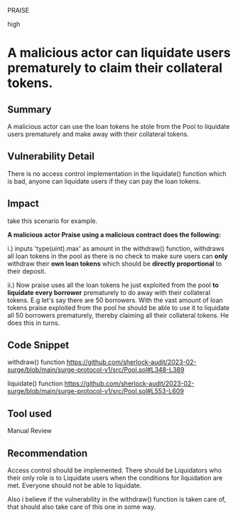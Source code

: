 PRAISE

high

# A malicious actor can liquidate users prematurely to claim their collateral tokens.

## Summary
A malicious actor can use the loan tokens he stole from the Pool to liquidate users prematurely and make away with their collateral tokens.

## Vulnerability Detail
There is no access control implementation in the liquidate() function which is bad, anyone can liquidate users if they can pay the loan tokens.

## Impact
take this scenario for example.

**A malicious actor Praise using a malicious contract does the following:** 

i.) inputs 'type(uint).max' as amount in the withdraw() function,  withdraws all loan tokens in the pool as there is no check to make sure users can **only** withdraw their **own loan tokens** which should be **directly proportional** to their deposit. 

ii.) Now praise uses all the loan tokens he just exploited from the pool **to liquidate every borrower** prematurely to do away with their collateral tokens. E.g let's say there are 50 borrowers. With the vast amount of loan tokens praise exploited from the pool he should be able to use it to liquidate all 50 borrowers prematurely, thereby claiming all their collateral tokens. He does this in turns.

## Code Snippet
withdraw() function
https://github.com/sherlock-audit/2023-02-surge/blob/main/surge-protocol-v1/src/Pool.sol#L348-L389

liquidate() function
https://github.com/sherlock-audit/2023-02-surge/blob/main/surge-protocol-v1/src/Pool.sol#L553-L609

## Tool used

Manual Review

## Recommendation
Access control should be implemented. There should be Liquidators who their only role is to Liquidate users when the conditions for liquidation are met.
Everyone should not be able to liquidate.

Also i believe if the vulnerability in the withdraw() function is taken care of, that should also take care of this one in some way.